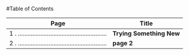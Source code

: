 #Table of Contents

 Page | Title 
----- | -----------
1 . ....................................................... | __Trying Something New__
2 . ....................................................... | __page 2__
